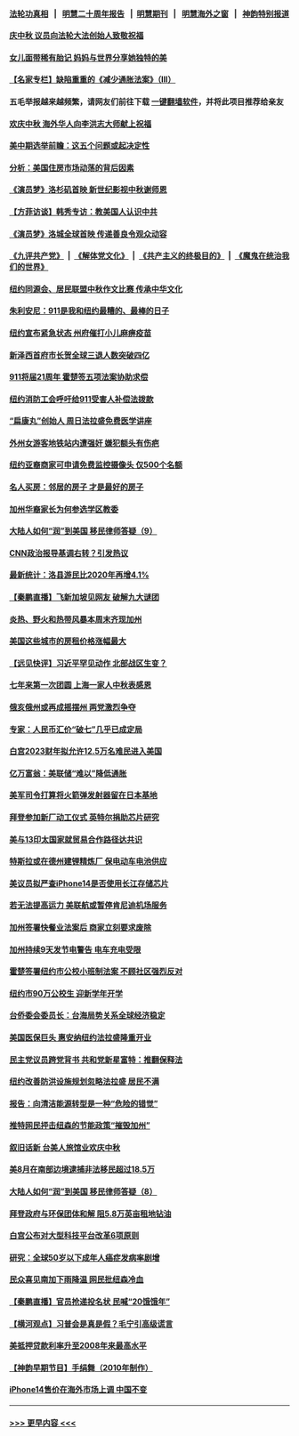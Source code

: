 #### [法轮功真相](https://github.com/gfw-breaker/truth/blob/master/README.md?t=0) &nbsp;&nbsp;|&nbsp;&nbsp; [明慧二十周年报告](https://github.com/gfw-breaker/mh-reports/blob/master/README.md?t=0) &nbsp;&nbsp;|&nbsp;&nbsp;[明慧期刊](https://github.com/gfw-breaker/mh-qikan) &nbsp;&nbsp;|&nbsp;&nbsp; [明慧海外之窗](https://github.com/gfw-breaker/mh-news/blob/master/README.md?t=0) &nbsp;&nbsp;|&nbsp;&nbsp; [神韵特别报道](https://github.com/gfw-breaker/mh-news/blob/master/shenyun.md?t=0)
#### [庆中秋 议员向法轮大法创始人致敬祝福](../pages/nsc412/n13821847.md?t=09102351) 
#### [女儿面带稀有胎记 妈妈与世界分享她独特的美](../pages/nsc412/n13821418.md?t=09102351) 
#### [【名家专栏】缺陷重重的《减少通胀法案》（III）](../pages/nsc412/n13820967.md?t=09102351) 
#### 五毛举报越来越频繁，请网友们前往下载 [一键翻墙软件](https://github.com/gfw-breaker/ssr-accounts)，并将此项目推荐给亲友
#### [欢庆中秋 海外华人向李洪志大师献上祝福](../pages/nsc412/n13821687.md?t=09102351) 
#### [美中期选举前瞻：这五个问题或起决定性](../pages/nsc412/n13821242.md?t=09102351) 
#### [分析：美国住房市场动荡的背后因素](../pages/nsc412/n13821249.md?t=09102351) 
#### [《演员梦》洛杉矶首映 新世纪影视中秋谢师恩](../pages/nsc412/n13821331.md?t=09102351) 
#### [【方菲访谈】韩秀专访：教美国人认识中共](../pages/nsc412/n13821310.md?t=09102351) 
#### [《演员梦》洛城全球首映 传递善良令观众动容](../pages/nsc412/n13821326.md?t=09102351) 
#### [《九评共产党》](https://github.com/begood0513/9ping.md/blob/master/README.md) &nbsp;|&nbsp; [《解体党文化》](../../../../jtdwh.md/blob/master/README.md)  &nbsp;|&nbsp; [《共产主义的终极目的》](../../../../gczydzjmd.md/blob/master/README.md) &nbsp;|&nbsp; [《魔鬼在统治我们的世界》](../../../../mgztzwmdsj.md/blob/master/README.md) 
#### [纽约同源会、居民联盟中秋作文比赛  传承中华文化](../pages/nsc412/n13821335.md?t=09102351) 
#### [朱利安尼：911是我和纽约最糟的、最棒的日子](../pages/nsc412/n13821352.md?t=09102351) 
#### [纽约宣布紧急状态 州府催打小儿麻痹疫苗](../pages/nsc412/n13821364.md?t=09102351) 
#### [新泽西首府市长贺全球三退人数突破四亿](../pages/nsc412/n13821337.md?t=09102351) 
#### [911将届21周年 霍楚签五项法案协助求偿](../pages/nsc412/n13821354.md?t=09102351) 
#### [纽约消防工会呼吁给911受害人补偿法拨款](../pages/nsc412/n13821356.md?t=09102351) 
#### [“扁康丸”创始人 周日法拉盛免费医学讲座](../pages/nsc412/n13821358.md?t=09102351) 
#### [外州女游客地铁站内遭强奸 嫌犯额头有伤疤](../pages/nsc412/n13821360.md?t=09102351) 
#### [纽约亚裔商家可申请免费监控摄像头 仅500个名额](../pages/nsc412/n13821362.md?t=09102351) 
#### [名人买房：邻居的房子 才是最好的房子](../pages/nsc412/n13821290.md?t=09102351) 
#### [加州华裔家长为何参选学区教委](../pages/nsc412/n13821285.md?t=09102351) 
#### [大陆人如何“润”到美国 移民律师答疑（9）](../pages/nsc412/n13821281.md?t=09102351) 
#### [CNN政治报导基调右转？引发热议](../pages/nsc412/n13821055.md?t=09102351) 
#### [最新统计：洛县游民比2020年再增4.1%](../pages/nsc412/n13821277.md?t=09102351) 
#### [【秦鹏直播】飞新加坡见网友 破解九大谜团](../pages/nsc412/n13821120.md?t=09102351) 
#### [炎热、野火和热带风暴本周末齐现加州](../pages/nsc412/n13821259.md?t=09102351) 
#### [美国这些城市的房租价格涨幅最大](../pages/nsc412/n13821220.md?t=09102351) 
#### [【远见快评】习近平罕见动作 北部战区生变？](../pages/nsc412/n13821233.md?t=09102351) 
#### [七年来第一次团圆 上海一家人中秋表感恩](../pages/nsc412/n13821225.md?t=09102351) 
#### [俄亥俄州或再成摇摆州 两党激烈争夺](../pages/nsc412/n13821136.md?t=09102351) 
#### [专家：人民币汇价“破七”几乎已成定局](../pages/nsc412/n13821198.md?t=09102351) 
#### [白宫2023财年拟允许12.5万名难民进入美国](../pages/nsc412/n13821213.md?t=09102351) 
#### [亿万富翁：美联储“难以”降低通胀](../pages/nsc412/n13821187.md?t=09102351) 
#### [美军司令打算将火箭弹发射器留在日本基地](../pages/nsc412/n13821015.md?t=09102351) 
#### [拜登参加新厂动工仪式 英特尔捐助芯片研究](../pages/nsc412/n13821014.md?t=09102351) 
#### [美与13印太国家就贸易合作路径达共识](../pages/nsc412/n13821092.md?t=09102351) 
#### [特斯拉或在德州建锂精炼厂 保电动车电池供应](../pages/nsc412/n13821081.md?t=09102351) 
#### [美议员拟严查iPhone14是否使用长江存储芯片](../pages/nsc412/n13821071.md?t=09102351) 
#### [若无法提高运力 美联航或暂停肯尼迪机场服务](../pages/nsc412/n13820257.md?t=09102351) 
#### [加州签署快餐业法案后 商家立刻要求废除](../pages/nsc412/n13820790.md?t=09102351) 
#### [加州持续9天发节电警告 电车充电受限](../pages/nsc412/n13820779.md?t=09102351) 
#### [霍楚签署纽约市公校小班制法案 不顾社区强烈反对](../pages/nsc412/n13820668.md?t=09102351) 
#### [纽约市90万公校生 迎新学年开学](../pages/nsc412/n13820682.md?t=09102351) 
#### [台侨委会委员长：台海局势关系全球经济稳定](../pages/nsc412/n13820428.md?t=09102351) 
#### [美国医保巨头 惠安纳纽约法拉盛隆重开业](../pages/nsc412/n13820689.md?t=09102351) 
#### [民主党议员跨党背书 共和党新星富特：推翻保释法](../pages/nsc412/n13820674.md?t=09102351) 
#### [纽约改善防洪设施规划忽略法拉盛  居民不满](../pages/nsc412/n13820670.md?t=09102351) 
#### [报告：向清洁能源转型是一种“危险的错觉”](../pages/nsc412/n13820402.md?t=09102351) 
#### [推特网民抨击纽森的节能政策“摧毁加州”](../pages/nsc412/n13820557.md?t=09102351) 
#### [叙旧话新 台美人旅馆业欢庆中秋](../pages/nsc412/n13820452.md?t=09102351) 
#### [美8月在南部边境逮捕非法移民超过18.5万](../pages/nsc412/n13820396.md?t=09102351) 
#### [大陆人如何“润”到美国 移民律师答疑（8）](../pages/nsc412/n13820422.md?t=09102351) 
#### [拜登政府与环保团体和解 阻5.8万英亩租地钻油](../pages/nsc412/n13820362.md?t=09102351) 
#### [白宫公布对大型科技平台改革6项原则](../pages/nsc412/n13820324.md?t=09102351) 
#### [研究：全球50岁以下成年人癌症发病率剧增](../pages/nsc412/n13820332.md?t=09102351) 
#### [民众喜见南加下雨降温 网民批纽森冷血](../pages/nsc412/n13820373.md?t=09102351) 
#### [【秦鹏直播】官员抢递投名状 民喊“20饿饿年”](../pages/nsc412/n13820314.md?t=09102351) 
#### [【横河观点】习普会是真是假？毛宁引高级谎言](../pages/nsc412/n13820353.md?t=09102351) 
#### [美抵押贷款利率升至2008年来最高水平](../pages/nsc412/n13820361.md?t=09102351) 
#### [【神韵早期节目】手绢舞（2010年制作）](../pages/nsc412/n13820367.md?t=09102351) 
#### [iPhone14售价在海外市场上调 中国不变](../pages/nsc412/n13820296.md?t=09102351) 

----
#### [ >>> 更早内容 <<< ](../indexes/nsc412-earlier.md)
